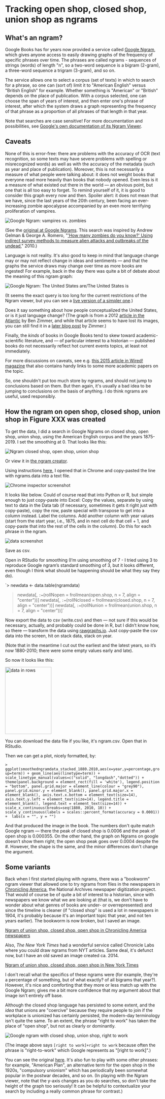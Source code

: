 # Tracking open shop, closed shop, union shop as ngrams 

## What's an ngram?

Google Books has for years now provided a service called [Google Ngram](https://books.google.com/ngrams), which gives anyone access to easily drawing graphs of the frequency of specific phrases over time. The phrases are called ngrams - sequences of strings (words) of length "n", so a two-word sequence is a bigram (2-gram), a three-word sequence a trigram (3-gram), and so on.  

The service allows one to select a corpus (set of texts) in which to search for a phrase, so one can (sort of) limit it to "American English" versus "British English" for example. Whether something is "American" or "British" depends on the place of publication. With a corpus selected, one can choose the span of years of interest, and then enter one's phrase of interest, after which the system draws a graph representing the frequency of that phrase as a proportion of all phrases of that length in that year. 

Note that searches are case sensitive! For more documentation and possibilities, see [Google's own documentation of its Ngram Viewer](https://books.google.com/ngrams/info).

## Caveats

None of this is error-free: there are problems with the accuracy of OCR (text recognition, so some texts may have severe problems with spelling or misrecognized words) as well as with the accuracy of the metadata (such as year and place of publication). Moreover, this is not necessarily a measure of what people were talking about: it does not weight books that everyone read more heavily than books that nobody opened. Even less is it a measure of what existed out there in the world &mdash; an obvious point, but one that is all too easy to forget. To remind yourself of it, it is good to consider this graph every now and then. Spoiler alert: it does not mean that we have, since the last years of the 20th century, been facing an ever-increasing zombie apocalypse accompanied by an even more terrifying proliferation of vampires.

![Google Ngram: vampires vs. zombies](https://github.com/vhulden/governmentbythebosses/blob/main/ngram/images/vampirezombie.png)

(See the [original at Google Ngrams](https://books.google.com/ngrams/graph?content=zombie%2Cvampire&year_start=1900&year_end=2019&corpus=26&smoothing=3]). This search was inspired by Andrew Gelman & George A. Romero, "['How many zombies do you know?' Using indirect survey methods to measure alien attacks and outbreaks of the undead](https://arxiv.org/abs/1003.6087)," 2010.)

Language is not reality. It's also good to keep in mind that language change may or may not reflect change in ideas and sentiments &mdash; and that the graphs the service draws may change over time as more books are ingested! For example, back in the day there was  quite a bit of debate about the meaning of this ngram graph:

![Google Ngram: The United States are/The United States is](https://github.com/vhulden/governmentbythebosses/blob/main/ngram/images/us-are-vs-us-is1.png)

(It seems the exact query is too long for the current restrictions of the Ngram viewer, but you can see a [live version of a simpler one](https://books.google.com/ngrams/graph?content=The+United+States+are%2CThe+United+States+is&year_start=1770&year_end=2000&corpus=28&smoothing=3&direct_url=t1%3B%2CThe%20United%20States%20are%3B%2Cc0%3B.t1%3B%2CThe%20United%20States%20is%3B%2Cc0).)

Does it say something about how people conceptualized the United States, or is it just language change? (The graph is from a 2012 [article in the Atlantic](https://www.theatlantic.com/technology/archive/2012/10/bigger-better-google-ngrams-brace-yourself-for-the-power-of-grammar/263487/) by Ben Zimmer, and while that article seems to have lost its images, you can still find it in a [later blog post](https://languagelog.ldc.upenn.edu/nll/?p=8472) by Zimmer.)

Finally, the *kinds* of books in Google Books tend to skew toward academic-scientific literature, and &mdash; of particular interest to a historian &mdash; published books do not necessarily reflect hot current events topics, at least not immediately. 

For more discussions on caveats, see e.g. [this 2015 article in Wired! magazine](https://www.wired.com/2015/10/pitfalls-of-studying-language-with-google-ngram/) that also contains handy links to some more academic papers on the topic.

So, one shouldn't put too much store by ngrams, and should not jump to conclusions based on them. But then again, it's usually a bad idea to be jumping to conclusions on the basis of anything. I do think ngrams are useful, used responsibly.


## How the ngram on open shop, closed shop, union shop in Figure XXX was created

To get the data, I did a search in Google Ngrams on closed shop, open shop, union shop, using the American English corpus and the years 1875-2019. I set the smoothing at 0. That looks like this:

![Ngram closed shop, open shop, union shop](https://github.com/vhulden/governmentbythebosses/blob/main/ngram/images/closedopenunion-google.png)

Or view it in [the ngram creator](https://books.google.com/ngrams/graph?content=closed+shop%2Copen+shop%2Cunion+shop&year_start=1875&year_end=2019&corpus=28&smoothing=0).

Using instructions [here](https://johannesfilter.com/how-to-export-data-from-google-ngram-viewer/), I opened that in Chrome and copy-pasted the line with ngrams.data into a text file.

![Chrome inspector screenshot](https://github.com/vhulden/governmentbythebosses/blob/main/ngram/images/chromedata.png)

It looks like below. Could of course read that into Python or R, but simple enough to just copy-paste into Excel: Copy the values, separate by using text to data in the Data tab (if necessary, sometimes it gets it right just with copy-paste), copy the row, paste special with transpose to get into a column instead. Label the columns. Add another column with year values (start from the start year, i.e., 1875, and in next cell do that cell + 1, and copy-paste that into the rest of the cells in the column). Do this for each phrase in the ngram.

![data screenshot](https://github.com/vhulden/governmentbythebosses/blob/main/ngram/images/data.png)

Save as csv. 

Open in RStudio for smoothing (I’m using smoothing of 7 - I tried using 3 to reproduce Google ngram’s standard smoothing of 3, but it looks different, even though I think what should be happening should be what they say they do).

`> newdata <- data.table(ngramdata)
> newdata[, `:=`(rollNopen = frollmean(open.shop, n = 7, align = "center"))]
> newdata[, `:=`(rollNclosed = frollmean(closed.shop, n = 7, align = "center"))]
> newdata[, `:=`(rollNunion = frollmean(union.shop, n = 7, align = "center"))]`


Now export the data to csv (write.csv) and then &mdash; not sure if this would be necessary, actually, and probably could be done in R, but I didn’t know how, so there &mdash; transform the data using [rawgraphs.io](https://rawgraphs.io/). Just copy-paste the csv data into the screen, hit on stack data, stack on year.

(Note that in the meantime I cut out the earliest and the latest years, so it’s now 1880-2010; there were some empty values early and late).

So now it looks like this:

<img src="https://github.com/vhulden/governmentbythebosses/blob/main/ngram/images/datarows.png" width=150 height=218 alt="data in rows">

You can download the data file if you like, it's ngram.csv. Open that in RStudio.

Then we can get a plot, nicely formatted, by:

`> ggplot(smoothedngramdata_stacked_1880.2010,aes(x=year,y=percentage,group=term)) + geom_line(aes(linetype=term)) +  scale_linetype_manual(values=c("solid", "longdash","dotted")) + theme(panel.background = element_rect(fill = 'white'), legend.position = "bottom", panel.grid.major = element_line(colour = "grey90"),  panel.grid.minor.y = element_blank(), panel.grid.major.x = element_blank(), axis.text.x.bottom = element_text(size=14), axis.text.y.left = element_text(size=14), legend.title = element_blank(), legend.text = element_text(size=14)) + scale_x_continuous(breaks=seq(1880, 2010, 10)) + scale_y_continuous(labels = scales::percent_format(accuracy = 0.0001)) +  labs(x = "", y = "")`

And that produced the image in the book. The numbers don't quite match Google ngram &mdash; there the peak of closed shop is 0.0006 and the peak of open shop is 0.000355. On the other hand, the graph on Ngrams on google doesn’t show them right; the open shop peak goes over 0.0004 despite the #.  However, the shape is the same, and the minor differences don't change the argument.

## Some variants

Back when I first started playing with ngrams, there was a "bookworm" ngram viewer that allowed one to try ngrams from files in the newspapers in [Chronicling America](chroniclingamerica.loc.gov/), the National Archives newspaper digitization project. That would of course be of quite a bit of interest to a historian, since with newspapers we know what we are looking at (that is, we don't have to wonder about what genres of books are under- or overrepresented) and since the timeline is cleaner (if "closed shop" is used a lot in newspapers in 1904, it's probably because it's an important topic that year, and not ten years earlier). The bookworm is now broken, but I saved an image.

[Ngram of union shop, closed shop, open shop in Chronicling America newspapers](chronam)

Also, *The New York Times* had a wonderful service called Chronicle Labs where you could draw ngrams from NYT articles. Same deal, it's defunct now, but I have an old saved an image created ca. 2014.

[Ngram of union shop, closed shop, open shop in New York Times](nyt)

I don't recall what the specifics of these ngrams were (for example, they're a percentage of something, but of what exactly? of all bigrams that year?). However, it's nice and comforting that they more or less match up with the Google Ngram; gives me a bit more confidence that my argument about that image isn't entirely off base.

Although the closed shop language has persisted to some extent, and the *idea* that unions are "coercive" because they require people to join if the workplace is unionized has certainly persisted, the modern-day terminology isn't quite the same. To an extent, the phrase "right to work" has taken the place of "open shop", but not as clearly or dominantly. 

![Google ngram with closed shop, union shop, right to work](https://github.com/vhulden/governmentbythebosses/blob/main/ngram/images/ngram-with-rtw.png)

(The image above says `[right to work]+right to work` because often the phrase is "right-to-work" which Google represents as "[right to work]".)

You can see the original [here](https://books.google.com/ngrams/graph?content=union+shop%2Cclosed+shop%2C%5Bright+to+work%5D%2Bright+to+work&year_start=1880&year_end=2019&corpus=28&smoothing=3&direct_url=t1%3B%2Cunion%20shop%3B%2Cc0%3B.t1%3B%2Cclosed%20shop%3B%2Cc0%3B.t1%3B%2C%28%5Bright%20to%20work%5D%20%2B%20right%20to%20work%29%3B%2Cc0). It's also fun to play with some other phrases: for example, "American Plan", an alternative term for the open shop in the 1920s, "compulsory unionism" which has periodically been somewhat popular in the postwar decades, and so on. (In playing with the Ngram viewer, note that the y-axis changes as you do searches, so don't take the height of the graph too seriously! It can be helpful to contextualize your search by including a really common phrase for contrast.)
